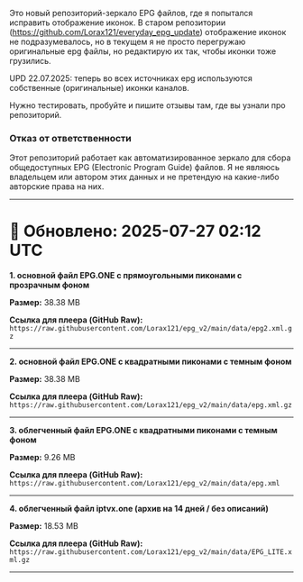 Это новый репозиторий-зеркало EPG файлов, где я попытался исправить отображение иконок. В старом репозитории (https://github.com/Lorax121/everyday_epg_update) отображение иконок не подразумевалось, но в текущем я не просто перегружаю оригинальные epg файлы, но редактирую их так, чтобы иконки тоже грузились. 

UPD 22.07.2025: теперь во всех источниках epg используются собственные (оригинальные) иконки каналов. 

Нужно тестировать, пробуйте и пишите отзывы там, где вы узнали про репозиторий. 

### Отказ от ответственности

Этот репозиторий работает как автоматизированное зеркало для сбора общедоступных EPG (Electronic Program Guide) файлов. Я не являюсь владельцем или автором этих данных и не претендую на какие-либо авторские права на них. 

---

# 🔄 Обновлено: 2025-07-27 02:12 UTC

**1. основной файл EPG.ONE с прямоугольными пиконами с прозрачным фоном**

**Размер:** 38.38 MB

**Ссылка для плеера (GitHub Raw):**
`https://raw.githubusercontent.com/Lorax121/epg_v2/main/data/epg2.xml.gz`

---
**2. основной файл EPG.ONE с квадратными пиконами с темным фоном**

**Размер:** 38.38 MB

**Ссылка для плеера (GitHub Raw):**
`https://raw.githubusercontent.com/Lorax121/epg_v2/main/data/epg.xml.gz`

---
**3. облегченный файл EPG.ONE с квадратными пиконами с темным фоном**

**Размер:** 9.26 MB

**Ссылка для плеера (GitHub Raw):**
`https://raw.githubusercontent.com/Lorax121/epg_v2/main/data/epg.xml`

---
**4. облегченный файл iptvx.one (архив на 14 дней / без описаний)**

**Размер:** 18.53 MB

**Ссылка для плеера (GitHub Raw):**
`https://raw.githubusercontent.com/Lorax121/epg_v2/main/data/EPG_LITE.xml.gz`

---